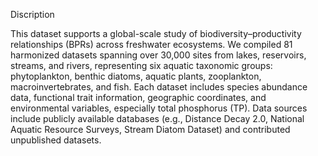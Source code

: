 Discription

This dataset supports a global-scale study of biodiversity–productivity relationships (BPRs) across freshwater ecosystems. 
We compiled 81 harmonized datasets spanning over 30,000 sites from lakes, reservoirs, streams, and rivers, representing six
aquatic taxonomic groups: phytoplankton, benthic diatoms, aquatic plants, zooplankton, macroinvertebrates, and fish. Each 
dataset includes species abundance data, functional trait information, geographic coordinates, and environmental variables, 
especially total phosphorus (TP). Data sources include publicly available databases (e.g., Distance Decay 2.0, National 
Aquatic Resource Surveys, Stream Diatom Dataset) and contributed unpublished datasets.

